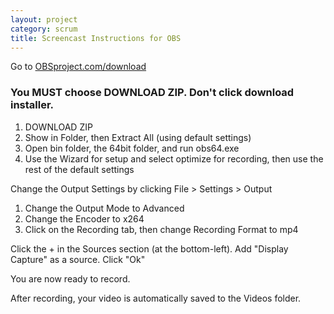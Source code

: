 ```yaml
---
layout: project
category: scrum
title: Screencast Instructions for OBS
---
```


Go to [OBSproject.com/download](https://obsproject.com/download)
### You MUST choose DOWNLOAD ZIP. Don't click download installer.

  1.  DOWNLOAD ZIP
  1.  Show in Folder, then Extract All (using default settings)
  1.  Open bin folder, the 64bit folder, and run obs64.exe
  1.  Use the Wizard for setup and select optimize for recording, then use the rest of the default settings

Change the Output Settings by clicking File > Settings > Output

  1.  Change the Output Mode to Advanced
  1.  Change the Encoder to x264
  1.  Click on the Recording tab, then change Recording Format to mp4


Click the + in the Sources section (at the bottom-left). Add "Display Capture" as a source. Click "Ok"

You are now ready to record.

After recording, your video is automatically saved to the Videos folder.
